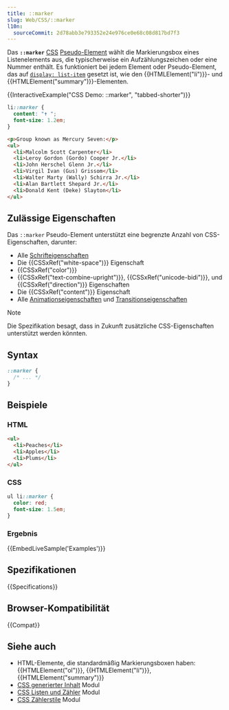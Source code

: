 ```yaml
---
title: ::marker
slug: Web/CSS/::marker
l10n:
  sourceCommit: 2d78abb3e793352e24e976ce0e68c08d817bd7f3
---
```


Das **`::marker`** [CSS](/de/docs/Web/CSS) [Pseudo-Element](/de/docs/Web/CSS/Pseudo-elements) wählt die Markierungsbox eines Listenelements aus, die typischerweise ein Aufzählungszeichen oder eine Nummer enthält. Es funktioniert bei jedem Element oder Pseudo-Element, das auf [`display: list-item`](/de/docs/Web/CSS/Reference/Properties/display) gesetzt ist, wie den {{HTMLElement("li")}}- und {{HTMLElement("summary")}}-Elementen.

{{InteractiveExample("CSS Demo: ::marker", "tabbed-shorter")}}

```css interactive-example
li::marker {
  content: "✝ ";
  font-size: 1.2em;
}
```

```html interactive-example
<p>Group known as Mercury Seven:</p>
<ul>
  <li>Malcolm Scott Carpenter</li>
  <li>Leroy Gordon (Gordo) Cooper Jr.</li>
  <li>John Herschel Glenn Jr.</li>
  <li>Virgil Ivan (Gus) Grissom</li>
  <li>Walter Marty (Wally) Schirra Jr.</li>
  <li>Alan Bartlett Shepard Jr.</li>
  <li>Donald Kent (Deke) Slayton</li>
</ul>
```

## Zulässige Eigenschaften

Das `::marker` Pseudo-Element unterstützt eine begrenzte Anzahl von CSS-Eigenschaften, darunter:

- Alle [Schrifteigenschaften](/de/docs/Web/CSS/CSS_fonts)
- Die {{CSSxRef("white-space")}} Eigenschaft
- {{CSSxRef("color")}}
- {{CSSxRef("text-combine-upright")}}, {{CSSxRef("unicode-bidi")}}, und {{CSSxRef("direction")}} Eigenschaften
- Die {{CSSxRef("content")}} Eigenschaft
- Alle [Animations­eigenschaften](/de/docs/Web/CSS/CSS_animations#properties) und [Transitionseigenschaften](/de/docs/Web/CSS/CSS_transitions#properties)

> [!NOTE]
> Die Spezifikation besagt, dass in Zukunft zusätzliche CSS-Eigenschaften unterstützt werden könnten.

## Syntax

```css
::marker {
  /* ... */
}
```

## Beispiele

### HTML

```html
<ul>
  <li>Peaches</li>
  <li>Apples</li>
  <li>Plums</li>
</ul>
```

### CSS

```css
ul li::marker {
  color: red;
  font-size: 1.5em;
}
```

### Ergebnis

{{EmbedLiveSample('Examples')}}

## Spezifikationen

{{Specifications}}

## Browser-Kompatibilität

{{Compat}}

## Siehe auch

- HTML-Elemente, die standardmäßig Markierungsboxen haben: {{HTMLElement("ol")}}, {{HTMLElement("li")}}, {{HTMLElement("summary")}}
- [CSS generierter Inhalt](/de/docs/Web/CSS/CSS_generated_content) Modul
- [CSS Listen und Zähler](/de/docs/Web/CSS/CSS_lists) Modul
- [CSS Zählerstile](/de/docs/Web/CSS/CSS_counter_styles) Modul
